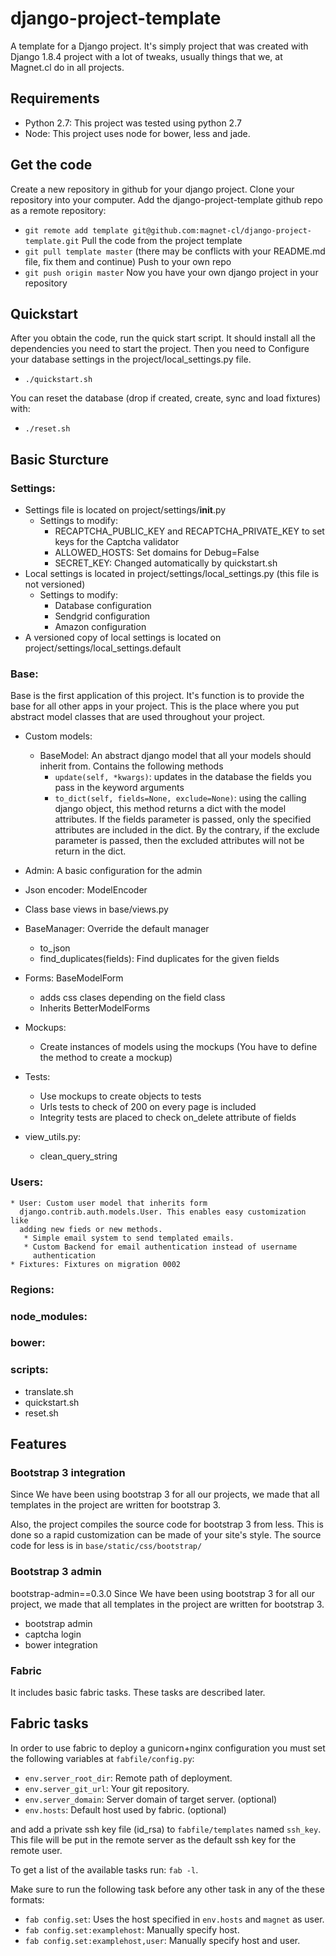 # django-project-template

A template for a Django project. It's simply project that was created with
Django 1.8.4 project with a lot of tweaks, usually things that we, at
Magnet.cl do in all projects.

## Requirements
* Python 2.7: This project was tested using python 2.7
* Node: This project uses node for bower, less and jade.

## Get the code
Create a new repository in github for your django project.
Clone your repository into your computer.
Add the django-project-template github repo as a remote repository:
* `git remote add template
  git@github.com:magnet-cl/django-project-template.git`
Pull the code from the project template
* `git pull template master` (there may be conflicts with your README.md file,
  fix them and continue)
Push to your own repo
* `git push origin master`
Now you have your own django project in your repository


## Quickstart

After you obtain the code, run the quick start script. It should install
all the dependencies you need to start the project. Then you need to Configure
your database settings in the project/local_settings.py file.

* `./quickstart.sh`

You can reset the database (drop if created, create, sync and load fixtures)
with:

* `./reset.sh`

## Basic Sturcture

### Settings: 

* Settings file is located on project/settings/__init__.py
    * Settings to modify:
        * RECAPTCHA_PUBLIC_KEY and RECAPTCHA_PRIVATE_KEY to set keys for the
        Captcha validator
        * ALLOWED_HOSTS: Set domains for Debug=False
        * SECRET_KEY: Changed automatically by quickstart.sh
* Local settings is located in project/settings/local_settings.py (this file
is not versioned)
    * Settings to modify:
         * Database configuration
         * Sendgrid configuration
         * Amazon configuration 
* A versioned copy of local settings is located on
project/settings/local_settings.default

### Base: 
Base is the first application of this project. It's function is to provide
the base for all other apps in your project. This is the place where you put
abstract model classes that are used throughout your project. 

* Custom models:
    * BaseModel: An abstract django model that all your models should inherit
      from. Contains the following methods
       * `update(self, *kwargs)`: updates in the database the fields you
         pass in the keyword arguments
       * `to_dict(self, fields=None, exclude=None)`: using the calling django 
         object, this method returns a dict with the model attributes. If the
         fields parameter is passed, only the specified attributes are
         included in the dict. By the contrary, if the exclude parameter is
         passed, then the excluded attributes will not be return in the dict.

* Admin: A basic configuration for the admin
* Json encoder: ModelEncoder
* Class base views in base/views.py
* BaseManager: Override the default manager
    * to_json
    * find_duplicates(fields): Find duplicates for the given fields
* Forms: BaseModelForm
    * adds css clases depending on the field class
    * Inherits BetterModelForms
* Mockups:
    * Create instances of models using the mockups (You have to define the
    method to create a mockup)
* Tests:
    * Use mockups to create objects to tests
    * Urls tests to check of 200 on every page is included
    * Integrity tests are placed to check on_delete attribute of fields
* view_utils.py:
    * clean_query_string

### Users: 
    * User: Custom user model that inherits form
      django.contrib.auth.models.User. This enables easy customization like
      adding new fieds or new methods. 
       * Simple email system to send templated emails.
       * Custom Backend for email authentication instead of username
         authentication
    * Fixtures: Fixtures on migration 0002

### Regions: 

### node_modules: 

### bower:

### scripts: 

* translate.sh
* quickstart.sh
* reset.sh

## Features

### Bootstrap 3 integration
Since We have been using bootstrap 3 for all our projects, we made that all
templates in the project are written for bootstrap 3.  

Also, the project compiles the source code for bootstrap 3 from less. This is
done so a rapid customization can be made of your site's style. The source
code for less is in `base/static/css/bootstrap/`

### Bootstrap 3 admin
bootstrap-admin==0.3.0
Since We have been using bootstrap 3 for all our project, we made that all
templates in the project are written for bootstrap 3. 
* bootstrap admin
* captcha login
* bower integration

### Fabric
It includes basic fabric tasks. These tasks are described later.

## Fabric tasks

In order to use fabric to deploy a gunicorn+nginx configuration you must set
the following variables at `fabfile/config.py`:
* `env.server_root_dir`: Remote path of deployment.
* `env.server_git_url`: Your git repository.
* `env.server_domain`: Server domain of target server. (optional)
* `env.hosts`: Default host used by fabric. (optional)

and add a private ssh key file (id_rsa) to `fabfile/templates` named
`ssh_key`. This file will be put in the remote server as the default ssh key
for the remote user.

To get a list of the available tasks run: `fab -l`. 

Make sure to run the following task before any other task in any of the these
formats:
* `fab config.set`: Uses the host specified in `env.hosts` and `magnet`
  as user.
* `fab config.set:examplehost`: Manually specify host.
* `fab config.set:examplehost,user`: Manually specify host and user.
